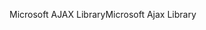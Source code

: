 <span data-ttu-id="cb3d9-101">Microsoft AJAX Library</span><span class="sxs-lookup"><span data-stu-id="cb3d9-101">Microsoft Ajax Library</span></span>